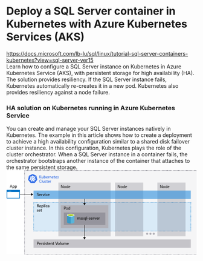 # Deploy a SQL Server container in Kubernetes with Azure Kubernetes Services (AKS)
https://docs.microsoft.com/lb-lu/sql/linux/tutorial-sql-server-containers-kubernetes?view=sql-server-ver15  
Learn how to configure a SQL Server instance on Kubernetes in Azure Kubernetes Service (AKS), with persistent storage for high availability (HA). The solution provides resiliency. If the SQL Server instance fails, Kubernetes automatically re-creates it in a new pod. Kubernetes also provides resiliency against a node failure.  
### HA solution on Kubernetes running in Azure Kubernetes Service
You can create and manage your SQL Server instances natively in Kubernetes. The example in this article shows how to create a deployment to achieve a high availability configuration similar to a shared disk failover cluster instance. In this configuration, Kubernetes plays the role of the cluster orchestrator. When a SQL Server instance in a container fails, the orchestrator bootstraps another instance of the container that attaches to the same persistent storage.  
![GitHub Logo](https://github.com/BoMarconiHenriksen/azure-voting-app-redis/blob/master/images/kubernetes-sql.png)  
